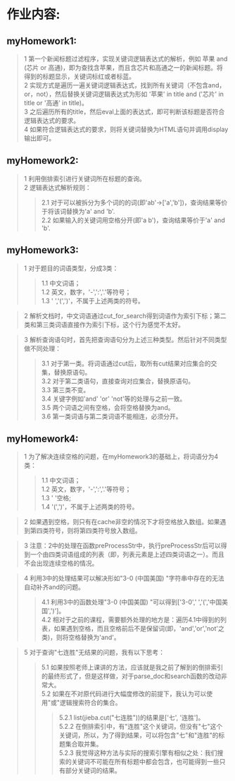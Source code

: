 作业内容:
============================

myHomework1:
---------------------
>1 第一个新闻标题过滤程序，实现关键词逻辑表达式的解析，例如 苹果 and (芯片 or 高通)，即为查找含苹果，而且含芯片和高通之一的新闻标题。将得到的标题显示，关键词标红或者标蓝。\
>2 实现方式是遍历一遍关键词逻辑表达式，找到所有关键词（不包含and，or，not），然后替换关键词逻辑表达式为形如 '苹果' in title and ('芯片' in title or '高通' in title)。\
>3 之后遍历所有的title，然后eval上面的表达式，即可判断该标题是否符合逻辑表达式的要求。\
>4 如果符合逻辑表达式的要求，则将关键词替换为HTML语句并调用display输出即可。


myHomework2:
--------------------
>1 利用倒排索引进行关键词所在标题的查询。\
>2 逻辑表达式解析规则：
>>2.1 对于可以被拆分为多个词的的词(即'ab'->['a','b'])，查询结果等价于将该词替换为'a' and 'b'.\
>>2.2 如果输入的关键词用空格分开(即'a b')，查询结果等价于'a' and 'b'.


myHomework3:
-------------------
>1 对于题目的词语类型，分成3类：
>>1.1 中文词语；\
>>1.2 英文，数字，'-',':','.'等符号；\
>>1.3 ' ','(',')'，不属于上述两类的符号。

>2 解析文档时，中文词语通过cut_for_search得到词语作为索引下标；第二类和第三类词语直接作为索引下标，这个行为感觉不太好。

>3 解析查询语句时，首先把查询语句分为上述三种类型。然后针对不同类型做不同处理：
>>3.1 对于第一类。将词语通过cut后，取所有cut结果对应集合的交集，替换原语句。\
>>3.2 对于第二类语句，直接查询对应集合，替换原语句。\
>>3.3 第三类不变。\
>>3.4 关键字例如'and' 'or' 'not'等的处理与之前一致。\
>>3.5 两个词语之间有空格，会将空格替换为and。\
>>3.6 第一类词语与第二类词语不能相连，必须分开。


myHomework4:
---------------------
>1 为了解决连续空格的问题，在myHomework3的基础上，将词语分为4类：
>>1.1 中文词语；\
>>1.2 英文，数字，'-',':','.'等符号；\
>>1.3 ' '空格;\
>>1.4 '(',')'，不属于上述两类的符号。

>2 如果遇到空格，则只有在cache非空的情况下才将空格放入数组。如果遇到第四类符号，则将第四类符号放入数组。

>3 注意：2中的处理在函数preProcessStr中，执行preProcessStr后可以得到一个由四类词语组成的列表（即，列表元素是上述四类词语之一）。而且不会出现连续空格的情况。

>4 利用3中的处理结果可以解决形如"3-0    (中国美国)  "字符串中存在的无法自动补齐and的问题。
>>4.1 利用3中的函数处理"3-0    (中国美国)  "可以得到['3-0',' ','(','中国美国',')']。\
>>4.2 相对于之前的课程，需要额外处理的地方是：遍历4.1中得到的列表，如果遇到空格，而且空格前后不是保留词(即，'and','or','not'之类)，则将空格替换为'and'。

>5 对于查询"七连胜"无结果的问题，我有以下思考：
>>5.1 如果按照老师上课讲的方法，应该就是我之前了解到的倒排索引的最终形式了，但是这样做，对于parse_doc和search函数的改动非常大。\
>>5.2 如果在不对原代码进行大幅度修改的前提下，我认为可以使用"或"逻辑搜索符合的集合。
>>>5.2.1 list(jieba.cut("七连胜"))的结果是['七', '连胜']。\
>>>5.2.2 在倒排索引中，有"连胜"这个关键词，但没有"七"这个关键词，所以，为了得到结果，可以将包含"七"和"连胜"的标题集合取并集。\
>>>5.2.3 我觉得这种方法与实际的搜索引擎有相似之处：我们搜索的关键词不可能在所有标题中都会包含，也可能得到一些只有部分关键词的结果。
